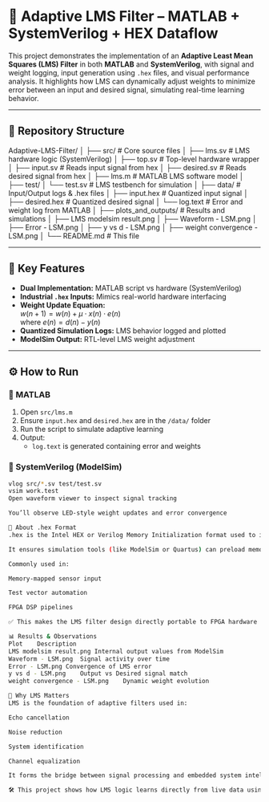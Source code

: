 # 🎯 Adaptive LMS Filter – MATLAB + SystemVerilog + HEX Dataflow

This project demonstrates the implementation of an **Adaptive Least Mean Squares (LMS) Filter** in both **MATLAB** and **SystemVerilog**, with signal and weight logging, input generation using `.hex` files, and visual performance analysis. It highlights how LMS can dynamically adjust weights to minimize error between an input and desired signal, simulating real-time learning behavior.

---

## 📂 Repository Structure

Adaptive-LMS-Filter/
│
├── src/ # Core source files
│ ├── lms.sv # LMS hardware logic (SystemVerilog)
│ ├── top.sv # Top-level hardware wrapper
│ ├── input.sv # Reads input signal from hex
│ ├── desired.sv # Reads desired signal from hex
│ ├── lms.m # MATLAB LMS software model
│
├── test/
│ └── test.sv # LMS testbench for simulation
│
├── data/ # Input/Output logs & .hex files
│ ├── input.hex # Quantized input signal
│ ├── desired.hex # Quantized desired signal
│ └── log.text # Error and weight log from MATLAB
│
├── plots_and_outputs/ # Results and simulations
│ ├── LMS modelsim result.png
│ ├── Waveform - LSM.png
│ ├── Error - LSM.png
│ ├── y vs d - LSM.png
│ ├── weight convergence - LSM.png
│
└── README.md # This file

---

## 📌 Key Features

- **Dual Implementation:** MATLAB script vs hardware (SystemVerilog)
- **Industrial `.hex` Inputs:** Mimics real-world hardware interfacing
- **Weight Update Equation:**  
  $w(n+1) = w(n) + \mu \cdot x(n) \cdot e(n)$  
  where $e(n) = d(n) - y(n)$
- **Quantized Simulation Logs:** LMS behavior logged and plotted
- **ModelSim Output:** RTL-level LMS weight adjustment

---

## ⚙️ How to Run

### 🧠 MATLAB

1. Open `src/lms.m`
2. Ensure `input.hex` and `desired.hex` are in the `/data/` folder
3. Run the script to simulate adaptive learning
4. Output:
   - `log.text` is generated containing error and weights

### 🧪 SystemVerilog (ModelSim)

```sh
vlog src/*.sv test/test.sv
vsim work.test
Open waveform viewer to inspect signal tracking

You’ll observe LED-style weight updates and error convergence

📁 About .hex Format
.hex is the Intel HEX or Verilog Memory Initialization format used to interface hardware with real-world data

It ensures simulation tools (like ModelSim or Quartus) can preload memory blocks in actual FPGA workflows

Commonly used in:

Memory-mapped sensor input

Test vector automation

FPGA DSP pipelines

✅ This makes the LMS filter design directly portable to FPGA hardware testbenches.

📊 Results & Observations
Plot	Description
LMS modelsim result.png	Internal output values from ModelSim
Waveform - LSM.png	Signal activity over time
Error - LSM.png	Convergence of LMS error
y vs d - LSM.png	Output vs Desired signal match
weight convergence - LSM.png	Dynamic weight evolution

🧠 Why LMS Matters
LMS is the foundation of adaptive filters used in:

Echo cancellation

Noise reduction

System identification

Channel equalization

It forms the bridge between signal processing and embedded system intelligence

🛠️ This project shows how LMS logic learns directly from live data using industrial formats, paving the way for deployable, intelligent signal-processing hardware.

